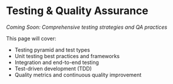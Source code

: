 # Testing & Quality Assurance

*Coming Soon: Comprehensive testing strategies and QA practices*

This page will cover:
- Testing pyramid and test types
- Unit testing best practices and frameworks
- Integration and end-to-end testing
- Test-driven development (TDD)
- Quality metrics and continuous quality improvement